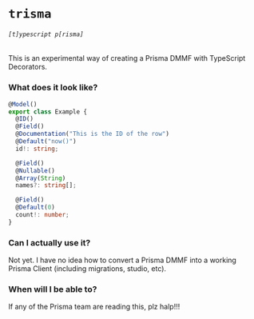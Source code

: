 # `trisma`

###### `[t]ypescript p[risma]`

This is an experimental way of creating a Prisma DMMF with TypeScript Decorators.

### What does it look like?

```typescript
@Model()
export class Example {
  @ID()
  @Field()
  @Documentation("This is the ID of the row")
  @Default("now()")
  id!: string;

  @Field()
  @Nullable()
  @Array(String)
  names?: string[];

  @Field()
  @Default(0)
  count!: number;
}
```

### Can I actually use it?

Not yet. I have no idea how to convert a Prisma DMMF into a working Prisma Client (including migrations, studio, etc).

### When will I be able to?

If any of the Prisma team are reading this, plz halp!!!
